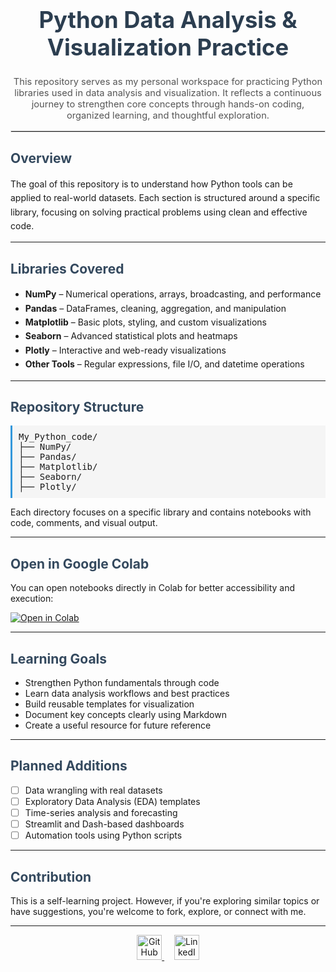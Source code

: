 <h1 align="center" style="font-size:2.6em; color:#2c3e50;">
Python Data Analysis & Visualization Practice
</h1>

<p align="center" style="font-size:1.05em; color:#555;">
This repository serves as my personal workspace for practicing Python libraries used in data analysis and visualization.
It reflects a continuous journey to strengthen core concepts through hands-on coding, organized learning, and thoughtful exploration.
</p>

<hr style="border:1px solid #e0e0e0;" />

<h2 style="color:#34495e;">Overview</h2>

<p style="line-height:1.6;">
The goal of this repository is to understand how Python tools can be applied to real-world datasets.  
Each section is structured around a specific library, focusing on solving practical problems using clean and effective code.
</p>

---

<h2 style="color:#34495e;">Libraries Covered</h2>

<ul style="line-height:1.6;">
  <li><b>NumPy</b> – Numerical operations, arrays, broadcasting, and performance</li>
  <li><b>Pandas</b> – DataFrames, cleaning, aggregation, and manipulation</li>
  <li><b>Matplotlib</b> – Basic plots, styling, and custom visualizations</li>
  <li><b>Seaborn</b> – Advanced statistical plots and heatmaps</li>
  <li><b>Plotly</b> – Interactive and web-ready visualizations</li>
  <li><b>Other Tools</b> – Regular expressions, file I/O, and datetime operations</li>
</ul>

---

<h2 style="color:#34495e;">Repository Structure</h2>

<pre style="background-color:#f5f5f5; padding:10px; border-left:3px solid #3498db;">
My_Python_code/
├── NumPy/
├── Pandas/
├── Matplotlib/
├── Seaborn/
├── Plotly/
</pre>

Each directory focuses on a specific library and contains notebooks with code, comments, and visual output.

---

<h2 style="color:#34495e;">Open in Google Colab</h2>

You can open notebooks directly in Colab for better accessibility and execution:

<p>
<a href="https://colab.research.google.com/github/GOPALNAMDEV/My_Python_code" target="_blank">
  <img src="https://colab.research.google.com/assets/colab-badge.svg" alt="Open in Colab" />
</a>
</p>

---

<h2 style="color:#34495e;">Learning Goals</h2>

- Strengthen Python fundamentals through code  
- Learn data analysis workflows and best practices  
- Build reusable templates for visualization  
- Document key concepts clearly using Markdown  
- Create a useful resource for future reference

---

<h2 style="color:#34495e;">Planned Additions</h2>

- [ ] Data wrangling with real datasets  
- [ ] Exploratory Data Analysis (EDA) templates  
- [ ] Time-series analysis and forecasting  
- [ ] Streamlit and Dash-based dashboards  
- [ ] Automation tools using Python scripts

---

<h2 style="color:#34495e;">Contribution</h2>

This is a self-learning project. However, if you're exploring similar topics or have suggestions, you're welcome to fork, explore, or connect with me.

---

<p align="center">
  <a href="https://github.com/GOPALNAMDEV" target="_blank">
    <img src="https://cdn.jsdelivr.net/gh/devicons/devicon/icons/github/github-original.svg" alt="GitHub" width="40" height="40"/>
  </a>
  &nbsp;&nbsp;&nbsp;
  <a href="https://www.linkedin.com/in/gopal-namdev-a50403324" target="_blank">
    <img src="https://cdn.jsdelivr.net/gh/devicons/devicon/icons/linkedin/linkedin-original.svg" alt="LinkedIn" width="40" height="40"/>
  </a>
</p>
